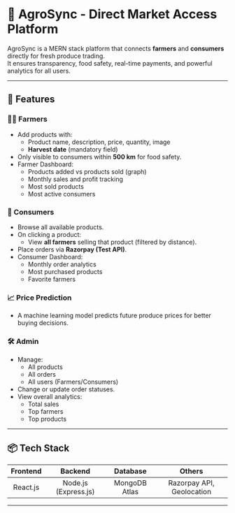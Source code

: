 # 🌾 AgroSync - Direct Market Access Platform

AgroSync is a MERN stack platform that connects **farmers** and **consumers** directly for fresh produce trading.  
It ensures transparency, food safety, real-time payments, and powerful analytics for all users.

---

## 🚀 Features

### 👨‍🌾 Farmers
- Add products with:
  - Product name, description, price, quantity, image
  - **Harvest date** (mandatory field)
- Only visible to consumers within **500 km** for food safety.
- Farmer Dashboard:
  - Products added vs products sold (graph)
  - Monthly sales and profit tracking
  - Most sold products
  - Most active consumers

### 🛒 Consumers
- Browse all available products.
- On clicking a product:
  - View **all farmers** selling that product (filtered by distance).
- Place orders via **Razorpay (Test API)**.
- Consumer Dashboard:
  - Monthly order analytics
  - Most purchased products
  - Favorite farmers
### 📈 Price Prediction 
- A machine learning model predicts future produce prices for better buying decisions.


### 🛠️ Admin
- Manage:
  - All products
  - All orders
  - All users (Farmers/Consumers)
- Change or update order statuses.
- View overall analytics:
  - Total sales
  - Top farmers
  - Top products



---

## 📦 Tech Stack

| Frontend  | Backend | Database  | Others |
|:---------:|:-------:|:---------:|:------:|
| React.js  | Node.js (Express.js) | MongoDB Atlas | Razorpay API, Geolocation |

---
